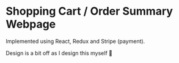 # Shopping Cart / Order Summary Webpage
Implemented using React, Redux and Stripe (payment).

Design is a bit off as I design this myself 🧞

